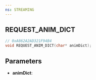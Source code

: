 ```yaml
---
ns: STREAMING
---
```

## REQUEST_ANIM_DICT

```c
// 0xA862A2AD321F94B4
void REQUEST_ANIM_DICT(char* animDict);
```

## Parameters
* **animDict**:

